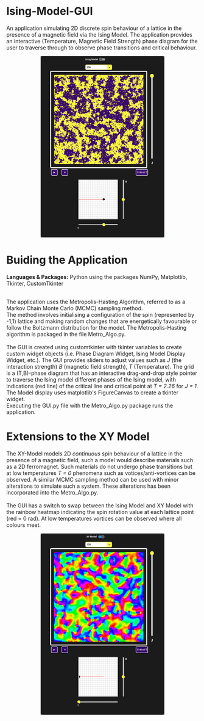 # Ising-Model-GUI

An application simulating 2D discrete spin behaviour of a lattice in the presence of a magnetic field via the Ising Model. The application provides an interactive (Temperature, Magnetic Field Strength) phase diagram for the user to traverse through to observe phase transitions and critical behaviour.

<p align="center">
<img src="Screenshots/Ising_Model.png" width = "325" height = "475" >
</p>

# Buiding the Application
**Languages & Packages:** Python using the packages NumPy, Matplotlib, Tkinter, CustomTkinter <br /> 
<br /> 

The application uses the Metropolis-Hasting Algorithm, referred to as a Markov Chain Monte Carlo (MCMC) sampling method. <br /> 
The method involves initialising a configuration of the spin (represented by -1,1) lattice and making random changes that are energetically favourable or follow the Boltzmann distribution for the model. The Metropolis-Hasting algorithm is packaged in the file Metro_Algo.py. <br /> 
<br /> 
The GUI is created using customtkinter with tkinter variables to create custom widget objects (i.e. Phase Diagram Widget, Ising Model Display Widget, etc.). The GUI provides sliders to adjust values such as *J* (the interaction strength) *B* (magnetic field strength), *T* (Temperature). The grid is a (T,B)-phase diagram that has an interactive drag-and-drop style pointer to traverse the Ising model different phases of the Ising model, with indications (red line) of the critical line and critical point at *T = 2.26* for *J = 1*. The Model display uses matplotlib's FigureCanvas to create a tkinter widget.
<br /> 
Executing the GUI.py file with the Metro_Algo.py package runs the application.

# Extensions to the XY Model
The XY-Model models 2D *continuous* spin behaviour of a lattice in the presence of a magnetic field, such a model would describe materials such as a 2D ferromagnet. Such materials do not undergo phase transitions but at low temperatures *T = 0* phenomena such as votices/anti-vortices can be observed. A similar MCMC sampling method can be used with minor alterations to simulate such a system. These alterations has been incorporated into the Metro_Algo.py. <br /> 
<br /> 
The GUI has a switch to swap between the Ising Model and XY Model with the rainbow heatmap indicating the spin rotation value at each lattice point (red = 0 rad). At low temperatures vortices can be observed where all colours meet.

<p align="center">
<img src="Screenshots/XY_Model.png" width = "325" height = "475" >
</p>
